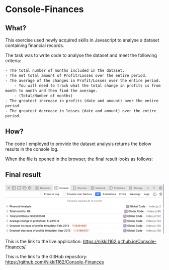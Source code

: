# Console-Finances

## **What?**
This exercise used newly acquired skills in Javascript to analyse a dataset containing financial records.

The task was to write code to analyse the dataset and meet the following criteria:

    - The total number of months included in the dataset.
    - The net total amount of Profit/Losses over the entire period.
    - The average of the changes in Profit/Losses over the entire period.
        - You will need to track what the total change in profits is from month to month and then find the average.
        - (Total/Number of months)
    - The greatest increase in profits (date and amount) over the entire period.
    - The greatest decrease in losses (date and amount) over the entire period.

## **How?**
The code I employed to provide the dataset analysis returns the below results in the console log.

When the file is opened in the browser, the final result looks as follows:

## **Final result**
![This is what the live application looks like when you open the console log within the browser](./images/Console-log-view.png)

This is the link to the live application: https://nikki1162.github.io/Console-Finances/

This is the link to the GitHub repository: https://github.com/Nikki1162/Console-Finances
